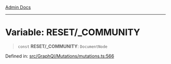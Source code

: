 [Admin Docs](/)

***

# Variable: RESET/_COMMUNITY

> `const` **RESET/_COMMUNITY**: `DocumentNode`

Defined in: [src/GraphQl/Mutations/mutations.ts:566](https://github.com/PalisadoesFoundation/talawa-admin/blob/main/src/GraphQl/Mutations/mutations.ts#L566)
